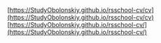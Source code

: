 [https://StudyObolonskiy.github.io/rsschool-cv/cv](https://StudyObolonskiy.github.io/rsschool-cv/cv)
[https://StudyObolonskiy.github.io/rsschool-cv/](https://StudyObolonskiy.github.io/rsschool-cv/)